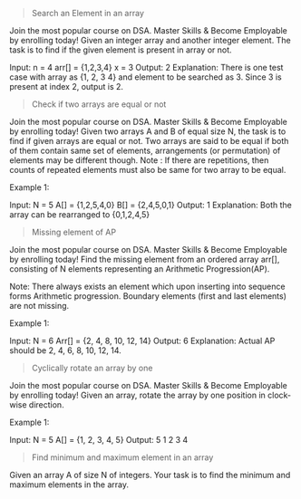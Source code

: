 >Search an Element in an array

Join the most popular course on DSA. Master Skills & Become Employable by enrolling today! 
Given an integer array and another integer element. The task is to find if the given element is present in array or not.

Input:
n = 4
arr[] = {1,2,3,4}
x = 3
Output: 2
Explanation: There is one test case 
with array as {1, 2, 3 4} and element 
to be searched as 3.  Since 3 is 
present at index 2, output is 2.


>Check if two arrays are equal or not

Join the most popular course on DSA. Master Skills & Become Employable by enrolling today! 
Given two arrays A and B of equal size N, the task is to find if given arrays are equal or not. Two arrays are said to be equal if both of them contain same set of elements, arrangements (or permutation) of elements may be different though.
Note : If there are repetitions, then counts of repeated elements must also be same for two array to be equal.

Example 1:

Input:
N = 5
A[] = {1,2,5,4,0}
B[] = {2,4,5,0,1}
Output: 1
Explanation: Both the array can be 
rearranged to {0,1,2,4,5}

>Missing element of AP

Join the most popular course on DSA. Master Skills & Become Employable by enrolling today! 
Find the missing element from an ordered array arr[], consisting of N elements representing an Arithmetic Progression(AP).

Note: There always exists an element which upon inserting into sequence forms Arithmetic progression. Boundary elements (first and last elements) are not missing.

Example 1:

Input:
N = 6
Arr[] = {2, 4, 8, 10, 12, 14}
Output: 6
Explanation: Actual AP should be 
2, 4, 6, 8, 10, 12, 14.

>Cyclically rotate an array by one

Join the most popular course on DSA. Master Skills & Become Employable by enrolling today! 
Given an array, rotate the array by one position in clock-wise direction.
 
Example 1:

Input:
N = 5
A[] = {1, 2, 3, 4, 5}
Output:
5 1 2 3 4

>Find minimum and maximum element in an array

Given an array A of size N of integers. Your task is to find the minimum and maximum elements in the array.

 